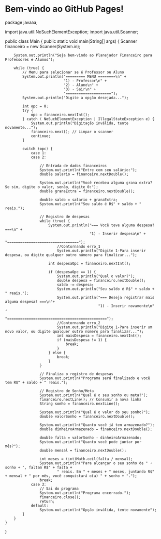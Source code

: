 <!DOCTYPE html>
<html lang="pt-BR">
<head>
<meta charset="UTF-8">
<meta name="viewport"
content="width=device-width, initial-scale=1.0">
<title>Página de Teste</title>
</head>
<body>
<h1>Bem-vindo ao GitHub Pages!</h1>
</body>
</html>

package javaaa;


import java.util.NoSuchElementException;
import java.util.Scanner;

public class Main {
    public static void main(String[] args) {
        Scanner financeiro = new Scanner(System.in);
        
        System.out.println("Seja bem-vindo ao Planejador Financeiro para Professores e Alunos");
      
        while (true) {
            // Menu para selecionar se é Professor ou Aluno
            System.out.println("========= MENU ========\n" +
                               "1) - Professor\n" + 
                               "2) - Aluno\n" +
                               "3) - Sair\n" +
                               "=====================");
            System.out.println("Digite a opção desejada...");

            int opc = 0;
            try {
                opc = financeiro.nextInt();
            } catch ( NoSuchElementException | IllegalStateException e) {
                System.out.println("Digitação inválida, tente novamente...");
                financeiro.next(); // Limpar o scanner
                continue;
            }
            
            switch (opc) {
                case 1:
                case 2:
              
                    // Entrada de dados financeiros
                    System.out.println("Entre com seu salário:");
                    double salario = financeiro.nextDouble();

                    System.out.println("Você recebeu alguma grana extra? Se sim, digite o valor, senão, digite 0:");
                    double granaExtra = financeiro.nextDouble();

                    double saldo = salario + granaExtra;
                    System.out.println("Seu saldo é R$" + saldo + " reais.");

                    // Registro de despesas
                    while (true) { 
                        System.out.println("=== Você teve alguma despesa? ===\n" +
                                           "1) - Inserir despesa\n" +
                                           "=================================");
                            //Contornando erro_1
                            System.out.println("Digite 1-Para inserir despesa, ou digite qualquer outro número para finalizar...");
                     
                        int despesaOpc = financeiro.nextInt();

                        if (despesaOpc == 1) {
                            System.out.println("Qual o valor?");
                            double despesa = financeiro.nextDouble();
                            saldo -= despesa;
                            System.out.println("Seu saldo é R$" + saldo + " reais.");
                            System.out.println("=== Deseja registrar mais alguma despesa? ===\n"+
                                               "1) - Inserir novamente\n" +
                                               "==============================================");
                            //Contornando erro_2
                            System.out.println("Digite 1-Para inserir um novo valor, ou digite qualquer outro número para finalizar...");
                            int maisDespesa = financeiro.nextInt();
                            if (maisDespesa != 1) {
                                break;
                            }
                        } else {
                            break;
                        }
                    }

                    // Finaliza o registro de despesas
                    System.out.println("Programa será finalizado e você tem R$" + saldo + " reais.");

                    // Registro de Sonho/Meta
                    System.out.println("Qual é o seu sonho ou meta?");
                    financeiro.nextLine(); // Consumir a nova linha
                    String sonho = financeiro.nextLine();

                    System.out.println("Qual é o valor do seu sonho?");
                    double valorSonho = financeiro.nextDouble();

                    System.out.println("Quanto você já tem armazenado?");
                    double dinheiroArmazenado = financeiro.nextDouble();

                    double falta = valorSonho - dinheiroArmazenado;
                    System.out.println("Quanto você pode juntar por mês?");
                    double mensal = financeiro.nextDouble();

                    int meses = (int)Math.ceil(falta / mensal);
                    System.out.println("Para alcançar o seu sonho de " + sonho + ", faltam R$" + falta +
                            " reais. Em " + meses + " meses, juntando R$" + mensal + " por mês, você conquistará o(a) " + sonho + ".");
                    break;
                case 3:
                    // Sai do programa
                    System.out.println("Programa encerrado.");
                    financeiro.close();
                    return;
                default:
                    System.out.println("Opção inválida, tente novamente");
            }
        }
    }
}
